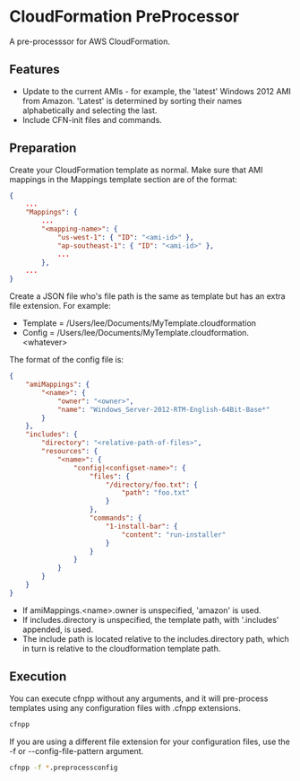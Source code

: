 CloudFormation PreProcessor
===========================

A pre-processsor for AWS CloudFormation. 

Features
--------
* Update to the current AMIs - for example, the 'latest' Windows 2012 AMI from Amazon. 'Latest' is determined by sorting their names alphabetically and selecting the last.
* Include CFN-init files and commands.

Preparation
-----------

Create your CloudFormation template as normal. Make sure that AMI mappings in the Mappings template section are of the format:

```json
{
    ...
    "Mappings": {
        ...
        "<mapping-name>": {
            "us-west-1": { "ID": "<ami-id>" },
            "ap-southeast-1": { "ID": "<ami-id>" },
            ...
        },
    ...
}
```

Create a JSON file who's file path is the same as template but has an extra file extension. For example:

* Template = /Users/lee/Documents/MyTemplate.cloudformation
* Config = /Users/lee/Documents/MyTemplate.cloudformation.&lt;whatever&gt;

The format of the config file is:

```json
{
    "amiMappings": {
        "<name>": {
            "owner": "<owner>",
            "name": "Windows_Server-2012-RTM-English-64Bit-Base*"
        }
    },
    "includes": {
        "directory": "<relative-path-of-files>",
        "resources": {
            "<name>": {
                "config|<configset-name>": {
                    "files": {
                        "/directory/foo.txt": { 
                            "path": "foo.txt" 
                        }
                    },
                    "commands": {
                        "1-install-bar": { 
                            "content": "run-installer" 
                        }
                    }
                }
            }
        }
    }
}
```

* If amiMappings.&lt;name&gt;.owner is unspecified, 'amazon' is used.
* If includes.directory is unspecified, the template path, with '.includes' appended, is used.
* The include path is located relative to the includes.directory path, which in turn is relative to the cloudformation template path.

Execution
---------

You can execute cfnpp without any arguments, and it will pre-process templates using any configuration files with .cfnpp extensions. 

```bash
cfnpp
```

If you are using a different file extension for your configuration files, use the -f or --config-file-pattern argument.

```bash
cfnpp -f *.preprocessconfig
```
